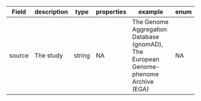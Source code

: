|Field | description | type | properties | example | enum|
| ---| ---| ---| ---| ---| --- |
| source | The study | string | NA | The Genome Aggregation Database (gnomAD), The European Genome-phenome Archive (EGA) | NA|
